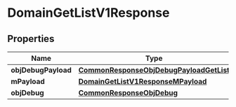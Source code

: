 
# DomainGetListV1Response

## Properties
| Name | Type | Description | Notes |
| ------------ | ------------- | ------------- | ------------- |
| **objDebugPayload** | [**CommonResponseObjDebugPayloadGetList**](CommonResponseObjDebugPayloadGetList.md) |  |  |
| **mPayload** | [**DomainGetListV1ResponseMPayload**](DomainGetListV1ResponseMPayload.md) |  |  |
| **objDebug** | [**CommonResponseObjDebug**](CommonResponseObjDebug.md) |  |  [optional] |




